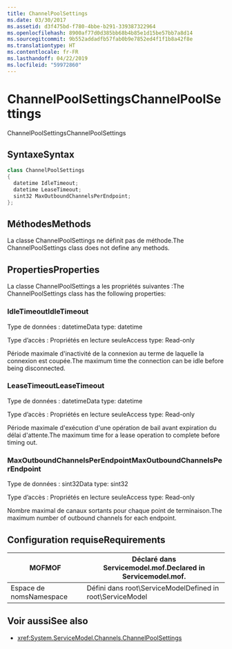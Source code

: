 ```yaml
---
title: ChannelPoolSettings
ms.date: 03/30/2017
ms.assetid: d3f475bd-f780-4bbe-b291-339387322964
ms.openlocfilehash: 8900af77d0d385bb68b4b85e1d15be57bb7a8d14
ms.sourcegitcommit: 9b552addadfb57fab0b9e7852ed4f1f1b8a42f8e
ms.translationtype: HT
ms.contentlocale: fr-FR
ms.lasthandoff: 04/22/2019
ms.locfileid: "59972860"
---
```

# <a name="channelpoolsettings"></a><span data-ttu-id="1ea5a-102">ChannelPoolSettings</span><span class="sxs-lookup"><span data-stu-id="1ea5a-102">ChannelPoolSettings</span></span>
<span data-ttu-id="1ea5a-103">ChannelPoolSettings</span><span class="sxs-lookup"><span data-stu-id="1ea5a-103">ChannelPoolSettings</span></span>  
  
## <a name="syntax"></a><span data-ttu-id="1ea5a-104">Syntaxe</span><span class="sxs-lookup"><span data-stu-id="1ea5a-104">Syntax</span></span>  
  
```csharp
class ChannelPoolSettings  
{  
  datetime IdleTimeout;  
  datetime LeaseTimeout;  
  sint32 MaxOutboundChannelsPerEndpoint;  
};  
```  
  
## <a name="methods"></a><span data-ttu-id="1ea5a-105">Méthodes</span><span class="sxs-lookup"><span data-stu-id="1ea5a-105">Methods</span></span>  
 <span data-ttu-id="1ea5a-106">La classe ChannelPoolSettings ne définit pas de méthode.</span><span class="sxs-lookup"><span data-stu-id="1ea5a-106">The ChannelPoolSettings class does not define any methods.</span></span>  
  
## <a name="properties"></a><span data-ttu-id="1ea5a-107">Properties</span><span class="sxs-lookup"><span data-stu-id="1ea5a-107">Properties</span></span>  
 <span data-ttu-id="1ea5a-108">La classe ChannelPoolSettings a les propriétés suivantes :</span><span class="sxs-lookup"><span data-stu-id="1ea5a-108">The ChannelPoolSettings class has the following properties:</span></span>  
  
### <a name="idletimeout"></a><span data-ttu-id="1ea5a-109">IdleTimeout</span><span class="sxs-lookup"><span data-stu-id="1ea5a-109">IdleTimeout</span></span>  
 <span data-ttu-id="1ea5a-110">Type de données : datetime</span><span class="sxs-lookup"><span data-stu-id="1ea5a-110">Data type: datetime</span></span>  
  
 <span data-ttu-id="1ea5a-111">Type d’accès : Propriétés en lecture seule</span><span class="sxs-lookup"><span data-stu-id="1ea5a-111">Access type: Read-only</span></span>  
  
 <span data-ttu-id="1ea5a-112">Période maximale d'inactivité de la connexion au terme de laquelle la connexion est coupée.</span><span class="sxs-lookup"><span data-stu-id="1ea5a-112">The maximum time the connection can be idle before being disconnected.</span></span>  
  
### <a name="leasetimeout"></a><span data-ttu-id="1ea5a-113">LeaseTimeout</span><span class="sxs-lookup"><span data-stu-id="1ea5a-113">LeaseTimeout</span></span>  
 <span data-ttu-id="1ea5a-114">Type de données : datetime</span><span class="sxs-lookup"><span data-stu-id="1ea5a-114">Data type: datetime</span></span>  
  
 <span data-ttu-id="1ea5a-115">Type d’accès : Propriétés en lecture seule</span><span class="sxs-lookup"><span data-stu-id="1ea5a-115">Access type: Read-only</span></span>  
  
 <span data-ttu-id="1ea5a-116">Période maximale d'exécution d'une opération de bail avant expiration du délai d'attente.</span><span class="sxs-lookup"><span data-stu-id="1ea5a-116">The maximum time for a lease operation to complete before timing out.</span></span>  
  
### <a name="maxoutboundchannelsperendpoint"></a><span data-ttu-id="1ea5a-117">MaxOutboundChannelsPerEndpoint</span><span class="sxs-lookup"><span data-stu-id="1ea5a-117">MaxOutboundChannelsPerEndpoint</span></span>  
 <span data-ttu-id="1ea5a-118">Type de données : sint32</span><span class="sxs-lookup"><span data-stu-id="1ea5a-118">Data type: sint32</span></span>  
  
 <span data-ttu-id="1ea5a-119">Type d’accès : Propriétés en lecture seule</span><span class="sxs-lookup"><span data-stu-id="1ea5a-119">Access type: Read-only</span></span>  
  
 <span data-ttu-id="1ea5a-120">Nombre maximal de canaux sortants pour chaque point de terminaison.</span><span class="sxs-lookup"><span data-stu-id="1ea5a-120">The maximum number of outbound channels for each endpoint.</span></span>  
  
## <a name="requirements"></a><span data-ttu-id="1ea5a-121">Configuration requise</span><span class="sxs-lookup"><span data-stu-id="1ea5a-121">Requirements</span></span>  
  
|<span data-ttu-id="1ea5a-122">MOF</span><span class="sxs-lookup"><span data-stu-id="1ea5a-122">MOF</span></span>|<span data-ttu-id="1ea5a-123">Déclaré dans Servicemodel.mof.</span><span class="sxs-lookup"><span data-stu-id="1ea5a-123">Declared in Servicemodel.mof.</span></span>|  
|---------|-----------------------------------|  
|<span data-ttu-id="1ea5a-124">Espace de noms</span><span class="sxs-lookup"><span data-stu-id="1ea5a-124">Namespace</span></span>|<span data-ttu-id="1ea5a-125">Défini dans root\ServiceModel</span><span class="sxs-lookup"><span data-stu-id="1ea5a-125">Defined in root\ServiceModel</span></span>|  
  
## <a name="see-also"></a><span data-ttu-id="1ea5a-126">Voir aussi</span><span class="sxs-lookup"><span data-stu-id="1ea5a-126">See also</span></span>

- <xref:System.ServiceModel.Channels.ChannelPoolSettings>
